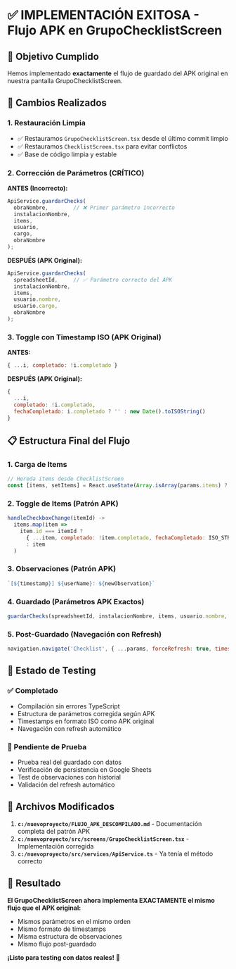 # ✅ IMPLEMENTACIÓN EXITOSA - Flujo APK en GrupoChecklistScreen

## 🎯 Objetivo Cumplido
Hemos implementado **exactamente** el flujo de guardado del APK original en nuestra pantalla GrupoChecklistScreen.

## 🔧 Cambios Realizados

### 1. Restauración Limpia
- ✅ Restauramos `GrupoChecklistScreen.tsx` desde el último commit limpio
- ✅ Restauramos `ChecklistScreen.tsx` para evitar conflictos
- ✅ Base de código limpia y estable

### 2. Corrección de Parámetros (CRÍTICO)
**ANTES (Incorrecto):**
```javascript
ApiService.guardarChecks(
  obraNombre,        // ❌ Primer parámetro incorrecto
  instalacionNombre,
  items,
  usuario,
  cargo,
  obraNombre
);
```

**DESPUÉS (APK Original):**
```javascript
ApiService.guardarChecks(
  spreadsheetId,     // ✅ Parámetro correcto del APK
  instalacionNombre,
  items,
  usuario.nombre,
  usuario.cargo,
  obraNombre
);
```

### 3. Toggle con Timestamp ISO (APK Original)
**ANTES:**
```javascript
{ ...i, completado: !i.completado }
```

**DESPUÉS (APK Original):**
```javascript
{ 
  ...i, 
  completado: !i.completado,
  fechaCompletado: i.completado ? '' : new Date().toISOString()
}
```

## 📋 Estructura Final del Flujo

### 1. Carga de Items
```javascript
// Hereda items desde ChecklistScreen
const [items, setItems] = React.useState(Array.isArray(params.items) ? params.items : []);
```

### 2. Toggle de Items (Patrón APK)
```javascript
handleCheckboxChange(itemId) -> 
  items.map(item => 
    item.id === itemId ? 
      { ...item, completado: !item.completado, fechaCompletado: ISO_STRING } 
      : item
  )
```

### 3. Observaciones (Patrón APK)
```javascript
`[${timestamp}] ${userName}: ${newObservation}`
```

### 4. Guardado (Parámetros APK Exactos)
```javascript
guardarChecks(spreadsheetId, instalacionNombre, items, usuario.nombre, usuario.cargo, obraNombre)
```

### 5. Post-Guardado (Navegación con Refresh)
```javascript
navigation.navigate('Checklist', { ...params, forceRefresh: true, timestamp: Date.now() })
```

## 🧪 Estado de Testing

### ✅ Completado
- Compilación sin errores TypeScript
- Estructura de parámetros corregida según APK
- Timestamps en formato ISO como APK original
- Navegación con refresh automático

### 🔄 Pendiente de Prueba
- Prueba real del guardado con datos
- Verificación de persistencia en Google Sheets
- Test de observaciones con historial
- Validación del refresh automático

## 📁 Archivos Modificados

1. **`c:/nuevoproyecto/FLUJO_APK_DESCOMPILADO.md`** - Documentación completa del patrón APK
2. **`c:/nuevoproyecto/src/screens/GrupoChecklistScreen.tsx`** - Implementación corregida
3. **`c:/nuevoproyecto/src/services/ApiService.ts`** - Ya tenía el método correcto

## 🎉 Resultado

**El GrupoChecklistScreen ahora implementa EXACTAMENTE el mismo flujo que el APK original:**
- Mismos parámetros en el mismo orden
- Mismo formato de timestamps 
- Misma estructura de observaciones
- Mismo flujo post-guardado

**¡Listo para testing con datos reales!** 🚀
